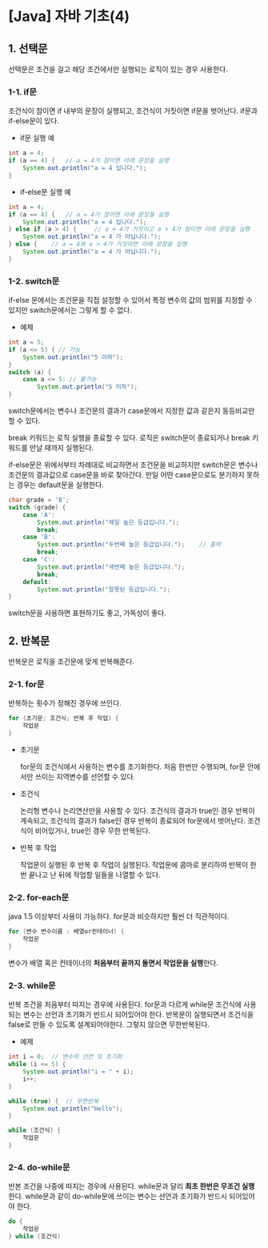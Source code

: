 # [Java] 자바 기초(4)
## 1. 선택문
선택문은 조건을 걸고 해당 조건에서만 실행되는 로직이 있는 경우 사용한다.

### 1-1. if문
조건식이 참이면 if 내부의 문장이 실행되고, 조건식이 거짓이면 if문을 벗어난다.
if문과 if-else문이 있다.

- if문 실행 예

```java
int a = 4;
if (a == 4) {	// a = 4가 참이면 아래 문장을 실행
	System.out.println("a = 4 입니다.");
}
```
- if-else문 실행 예

```java
int a = 4;
if (a == 4) {	// a = 4가 참이면 아래 문장을 실행
	System.out.println("a = 4 입니다.");
} else if (a > 4) {		// a = 4가 거짓이고 a > 4가 참이면 아래 문장을 실행
	System.out.println("a = 4 가 아닙니다.");
} else {	// a = 4와 a > 4가 거짓이면 아래 문장을 실행
	System.out.println("a = 4 가 아닙니다.");
}
```

### 1-2. switch문
if-else 문에서는 조건문을 직접 설정할 수 있어서 특정 변수의 값의 범위를 지정할 수 있지만 switch문에서는 그렇게 할 수 없다.

- 예제
```java
int a = 5;
if (a <= 5) { // 가능
    System.out.println("5 이하");
}
switch (a) {
    case a <= 5: // 불가능
        System.out.println("5 이하");
}
```

switch문에서는 변수나 조건문의 결과가 case문에서 지정한 값과 같은지 동등비교만 할 수 있다.

break 키워드는 로직 실행을 종료할 수 있다. 로직은 switch문이 종료되거나 break 키워드를 만날 때까지 실행된다.

if-else문은 위에서부터 차례대로 비교하면서 조건문을 비교하지만 switch문은 변수나 조건문의 결과값으로 case문을 바로 찾아간다. 만일 어떤 case문으로도 분기하지 못하는 경우는 default문을 실행한다.

```java
char grade = 'B';
switch (grade) {
    case 'A':
        System.out.println("제일 높은 등급입니다.");
        break;
    case 'B':
        System.out.println("두번째 높은 등급입니다.");	// 출력
        break;
    case 'C':
        System.out.println("세번째 높은 등급입니다.");
        break;
    default:
        System.out.println("잘못된 등급입니다.");
}
```

switch문을 사용하면 표현하기도 좋고, 가독성이 좋다.

## 2. 반복문
반복문은 로직을 조건문에 맞게 반복해준다.

### 2-1. for문
반복하는 횟수가 정해진 경우에 쓰인다.

```java
for (초기문; 조건식; 반복 후 작업) {
	작업문
}
```

- 초기문
  
  for문의 조건식에서 사용하는 변수를 초기화한다. 처음 한번만 수행되며, for문 안에서만 쓰이는 지역변수를 선언할 수 있다.

- 조건식
  
  논리형 변수나 논리연산만을 사용할 수 있다. 조건식의 결과가 true인 경우 반복이 계속되고, 조건식의 결과가 false인 경우 반복이 종료되어 for문에서 벗어난다.
  조건식이 비어있거나, true인 경우 무한 반복된다.

- 반복 후 작업
  
  작업문이 실행된 후 반복 후 작업이 실행된다. 작업문에 콤마로 분리하여 반복이 한 번 끝나고 난 뒤에 작업할 일들을 나열할 수 있다.

### 2-2. for-each문
java 1.5 이상부터 사용이 가능하다.
for문과 비슷하지만 훨씬 더 직관적이다.

```java
for (변수 변수이름 : 배열or컨테이너) {
	작업문
}
```

변수가 배열 혹은 컨테이너의 **처음부터 끝까지 돌면서 작업문을 실행**한다.

### 2-3. while문
반복 조건을 처음부터 따지는 경우에 사용된다.
for문과 다르게 while문 조건식에 사용되는 변수는 선언과 초기화가 반드시 되어있어야 한다.
반복문이 실행되면서 조건식을 false로 만들 수 있도록 설계되어야한다. 그렇지 않으면 무한반복된다.

- 예제
```java
int i = 0;  // 변수의 선언 및 초기화
while (i <= 5) {
    System.out.println("i = " + i);
    i++;
}

while (true) {  // 무한반복
    System.out.println("Hello");
}
```

```java
while (조건식) {
	작업문
}
```

### 2-4. do-while문
반본 조건을 나중에 따지는 경우에 사용된다.
while문과 달리 **최초 한번은 무조건 실행**한다.
while문과 같이 do-while문에 쓰이는 변수는 선언과 초기화가 반드시 되어있어야 한다.

```java
do {
	작업문
} while (조건식)
```